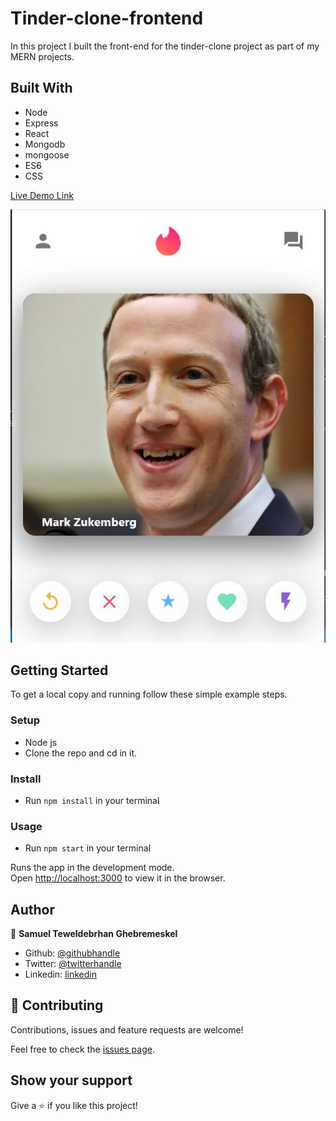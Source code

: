 # Tinder-clone-frontend

In this project I built the front-end for the tinder-clone project as part of my MERN projects. 

## Built With
- Node 
- Express 
- React
- Mongodb
- mongoose
- ES6
- CSS

[Live Demo Link](https://tinder-clone-386fd.web.app/)


![screenshot 1](./public/Capture.jpg)

## Getting Started

To get a local copy and running follow these simple example steps.

### Setup

- Node js
- Clone the repo and cd in it.

### Install

- Run `npm install` in your terminal

### Usage

- Run `npm start` in your terminal

Runs the app in the development mode.<br />
Open [http://localhost:3000](http://localhost:3000) to view it in the browser.


## Author

👤 **Samuel Teweldebrhan Ghebremeskel**

- Github: [@githubhandle](https://github.com/Samitti)
- Twitter: [@twitterhandle](https://twitter.com/Samuel63734232)
- Linkedin: [linkedin](https://www.linkedin.com/in/samuel-ghebremeskel-29685811a/)

## 🤝 Contributing

Contributions, issues and feature requests are welcome!

Feel free to check the [issues page](https://github.com/Samitti/Find-My-Car-Front-End/issues).

## Show your support

Give a ⭐️ if you like this project!